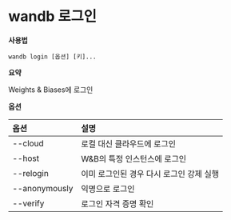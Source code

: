 
# wandb 로그인

**사용법**

`wandb login [옵션] [키]...`

**요약**

Weights & Biases에 로그인

**옵션**

| **옵션** | **설명** |
| :--- | :--- |
| --cloud | 로컬 대신 클라우드에 로그인 |
| --host | W&B의 특정 인스턴스에 로그인 |
| --relogin | 이미 로그인된 경우 다시 로그인 강제 실행 |
| --anonymously | 익명으로 로그인 |
| --verify | 로그인 자격 증명 확인 |